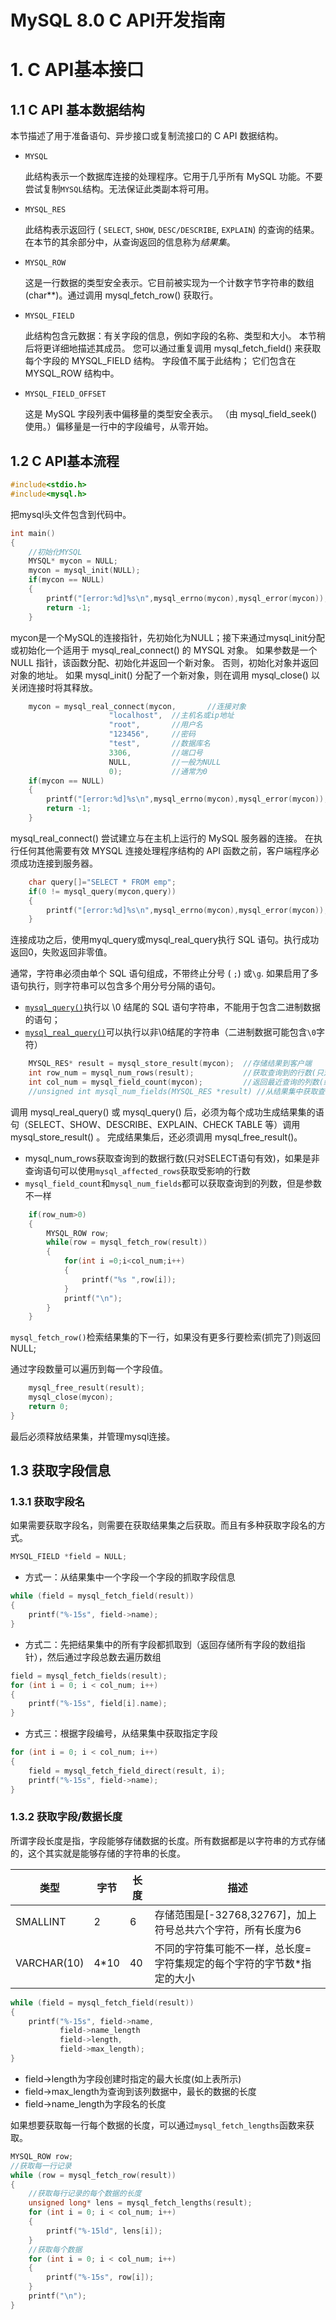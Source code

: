 # MySQL 8.0 C API开发指南

# 1. C API基本接口

## 1.1 C API 基本数据结构

本节描述了用于准备语句、异步接口或复制流接口的 C API 数据结构。

- `MYSQL`

  此结构表示一个数据库连接的处理程序。它用于几乎所有 MySQL 功能。不要尝试复制`MYSQL`结构。无法保证此类副本将可用。

- `MYSQL_RES`

  此结构表示返回行 ( `SELECT`, `SHOW`, `DESC/DESCRIBE`, `EXPLAIN`) 的查询的结果。在本节的其余部分中，从查询返回的信息称为*结果集*。

- `MYSQL_ROW`

  这是一行数据的类型安全表示。它目前被实现为一个计数字节字符串的数组(char**)。通过调用 mysql_fetch_row() 获取行。

- `MYSQL_FIELD`

  此结构包含元数据：有关字段的信息，例如字段的名称、类型和大小。 本节稍后将更详细地描述其成员。 您可以通过重复调用 mysql_fetch_field() 来获取每个字段的 MYSQL_FIELD 结构。 字段值不属于此结构； 它们包含在 MYSQL_ROW 结构中。

- `MYSQL_FIELD_OFFSET`

  这是 MySQL 字段列表中偏移量的类型安全表示。 （由 mysql_field_seek() 使用。）偏移量是一行中的字段编号，从零开始。

## 1.2 C API基本流程

```c
#include<stdio.h>
#include<mysql.h>
```

把mysql头文件包含到代码中。

```c
int main()
{
    //初始化MYSQL
    MYSQL* mycon = NULL;
    mycon = mysql_init(NULL);
    if(mycon == NULL)
    {
		printf("[error:%d]%s\n",mysql_errno(mycon),mysql_error(mycon));
        return -1;
    }
```

mycon是一个MySQL的连接指针，先初始化为NULL；接下来通过mysql_init分配或初始化一个适用于 mysql_real_connect() 的 MYSQL 对象。 如果参数是一个 NULL 指针，该函数分配、初始化并返回一个新对象。 否则，初始化对象并返回对象的地址。 如果 mysql_init() 分配了一个新对象，则在调用 mysql_close() 以关闭连接时将其释放。

```c
	mycon = mysql_real_connect(mycon,		//连接对象
                      "localhost",	//主机名或ip地址
                      "root",		//用户名
                      "123456",		//密码
                      "test",		//数据库名
                      3306,			//端口号
                      NULL,			//一般为NULL
                      0);			//通常为0
    if(mycon == NULL)
    {
		printf("[error:%d]%s\n",mysql_errno(mycon),mysql_error(mycon));
        return -1;
    }
```

mysql_real_connect() 尝试建立与在主机上运行的 MySQL 服务器的连接。 在执行任何其他需要有效 MYSQL 连接处理程序结构的 API 函数之前，客户端程序必须成功连接到服务器。

```c
	char query[]="SELECT * FROM emp";
	if(0 != mysql_query(mycon,query))
    {
        printf("[error:%d]%s\n",mysql_errno(mycon),mysql_error(mycon));
    }
```

连接成功之后，使用myql_query或mysql_real_query执行 SQL 语句。执行成功返回0，失败返回非零值。

通常，字符串必须由单个 SQL 语句组成，不带终止分号 ( `;`) 或`\g`. 如果启用了多语句执行，则字符串可以包含多个用分号分隔的语句。

+ [`mysql_query()`](https://dev.mysql.com/doc/c-api/8.0/en/mysql-query.html)执行以 \0  结尾的 SQL 语句字符串，不能用于包含二进制数据的语句；
+ [`mysql_real_query()`](https://dev.mysql.com/doc/c-api/8.0/en/mysql-real-query.html)可以执行以非\0结尾的字符串（二进制数据可能包含`\0`字符）

```c
 	MYSQL_RES* result = mysql_store_result(mycon);	//存储结果到客户端
	int row_num = mysql_num_rows(result);			//获取查询到的行数(只对SELECT语句有效)
	int col_num = mysql_field_count(mycon);			//返回最近查询的列数(结果集中的列数)
	//unsigned int mysql_num_fields(MYSQL_RES *result) //从结果集中获取查询到的字段数量
```

调用 mysql_real_query() 或 mysql_query() 后，必须为每个成功生成结果集的语句（SELECT、SHOW、DESCRIBE、EXPLAIN、CHECK TABLE 等）调用 mysql_store_result() 。 完成结果集后，还必须调用 mysql_free_result()。

+ mysql_num_rows获取查询到的数据行数(只对SELECT语句有效)，如果是非查询语句可以使用`mysql_affected_rows`获取受影响的行数
+ `mysql_field_count`和`mysql_num_fields`都可以获取查询到的列数，但是参数不一样

```c
	if(row_num>0)
    {
        MYSQL_ROW row;
        while(row = mysql_fetch_row(result))
        {
            for(int i =0;i<col_num;i++)
            {
                printf("%s ",row[i]);
            }
            printf("\n");
        }
    }
```

`mysql_fetch_row()`检索结果集的下一行，如果没有更多行要检索(抓完了)则返回NULL;

通过字段数量可以遍历到每一个字段值。

```c
	mysql_free_result(result);
	mysql_close(mycon);
	return 0;
}
```

最后必须释放结果集，并管理mysql连接。

## 1.3 获取字段信息

### 1.3.1 获取字段名

如果需要获取字段名，则需要在获取结果集之后获取。而且有多种获取字段名的方式。

```c
MYSQL_FIELD *field = NULL;
```

+ 方式一：从结果集中一个字段一个字段的抓取字段信息

```c
while (field = mysql_fetch_field(result))
{
    printf("%-15s", field->name);
}
```

+ 方式二：先把结果集中的所有字段都抓取到（返回存储所有字段的数组指针），然后通过字段总数去遍历数组

```c
field = mysql_fetch_fields(result);
for (int i = 0; i < col_num; i++)
{
    printf("%-15s", field[i].name);
}
```

+ 方式三：根据字段编号，从结果集中获取指定字段

```cpp
for (int i = 0; i < col_num; i++)
{
    field = mysql_fetch_field_direct(result, i);
    printf("%-15s", field->name);
}
```

### 1.3.2 获取字段/数据长度

所谓字段长度是指，字段能够存储数据的长度。所有数据都是以字符串的方式存储的，这个其实就是能够存储的字符串的长度。

| 类型        | 字节 | 长度 | 描述                                                         |
| ----------- | ---- | ---- | ------------------------------------------------------------ |
| SMALLINT    | 2    | 6    | 存储范围是[-32768,32767]，加上符号总共六个字符，所有长度为6  |
| VARCHAR(10) | 4*10 | 40   | 不同的字符集可能不一样，总长度= 字符集规定的每个字符的字节数*指定的大小 |

```c
while (field = mysql_fetch_field(result))
{
    printf("%-15s", field->name,
           field->name_length
           field->length,
           field->max_length);
}
```

+ field->length为字段创建时指定的最大长度(如上表所示)
+ field->max_length为查询到该列数据中，最长的数据的长度
+ field->name_length为字段名的长度

如果想要获取每一行每个数据的长度，可以通过`mysql_fetch_lengths`函数来获取。

```c
MYSQL_ROW row;
//获取每一行记录
while (row = mysql_fetch_row(result))
{
    //获取每行记录的每个数据的长度
    unsigned long* lens = mysql_fetch_lengths(result);
    for (int i = 0; i < col_num; i++)
    {
        printf("%-15ld", lens[i]);
    }
	//获取每个数据
    for (int i = 0; i < col_num; i++)
    {
        printf("%-15s", row[i]);
    }
    printf("\n");
}
```



